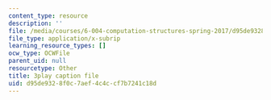 ```yaml
---
content_type: resource
description: ''
file: /media/courses/6-004-computation-structures-spring-2017/d95de9328f0c7aef4c4ccf7b7241c18d_luHnuoDkAtU.srt
file_type: application/x-subrip
learning_resource_types: []
ocw_type: OCWFile
parent_uid: null
resourcetype: Other
title: 3play caption file
uid: d95de932-8f0c-7aef-4c4c-cf7b7241c18d
---
```

